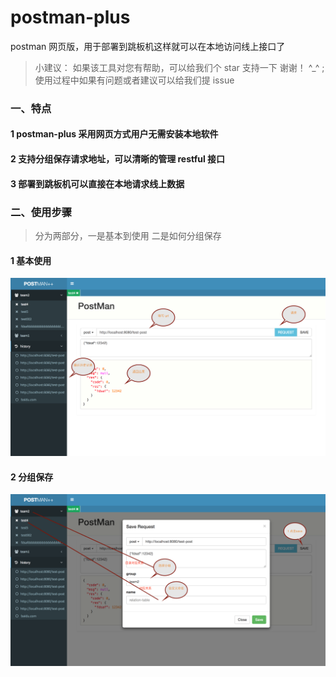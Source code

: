 # postman-plus
postman 网页版，用于部署到跳板机这样就可以在本地访问线上接口了

> 小建议： 如果该工具对您有帮助，可以给我们个 star 支持一下 谢谢！ ^_^ ;使用过程中如果有问题或者建议可以给我们提 issue

### 一、特点

#### 1 postman-plus 采用网页方式用户无需安装本地软件
#### 2 支持分组保存请求地址，可以清晰的管理 restful 接口
#### 3 部署到跳板机可以直接在本地请求线上数据

### 二、使用步骤
> 分为两部分，一是基本到使用 二是如何分组保存

#### 1 基本使用
<img src="./docs/postman.png" />

#### 2 分组保存
<img src="./docs/save.png" />
